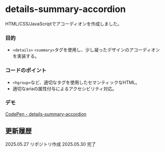 # details-summary-accordion
HTML/CSS/JavaScriptでアコーディオンを作成しました。

### 目的
- `<details>` `<summary>`タグを使用し、少し凝ったデザインのアコーディオンを実装する。

### コードのポイント
- `<hgroup>`など、適切なタグを使用したセマンティックなHTML。
- 適切なariaの属性付与によるアクセシビリティ対応。

### デモ
[CodePen - details-summary-accordion
](https://codepen.io/DESIGN-SG/pen/qEEwpEG)

## 更新履歴
2025.05.27 リポジトリ作成
2025.05.30 完了
